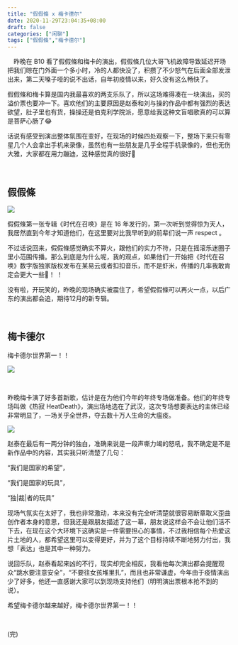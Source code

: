 ```yaml
---
title: "假假條 x 梅卡德尔"
date: 2020-11-29T23:04:35+08:00
draft: false
categories: ["闲聊"]
tags: ["假假條","梅卡德尔"]
---
```


&emsp;昨晚在 B10 看了假假條和梅卡的演出，假假條几位大哥飞机故障导致延迟开场把我们晾在门外面一个多小时，冷的人都快没了，积攒了不少怒气在后面全部发泄出来，第二天嗓子哑的说不出话，自年初疫情以来，好久没有这么畅快了。  

假假條和梅卡算是国内我最喜欢的两支乐队了，所以这场难得凑在一块演出，买的溢价票也要冲一下。喜欢他们的主要原因是赵泰和刘与操的作品中都有强烈的表达欲望，肚子里也有货，操操还是伯克利学院派，愿意给我这种文盲唱歌真的可以算是菩萨心肠了:joy:

话说有感受到演出整体氛围在变好，在现场的时候四处观察一下，整场下来只有零星几个人会拿出手机来录像，虽然也有一些朋友是几乎全程手机录像的，但也无伤大雅，大家都在用力蹦迪，这种感觉真的很好:metal:

&nbsp;

## 假假條

![](/images/jajatao.jpg)

假假條第一张专辑《时代在召唤》是在 16 年发行的，第一次听到觉得惊为天人，我居然直到今年才知道他们，在这里要对比我早听到的前辈们说一声 respect 。  

不过话说回来，假假條感觉确实不算火，跟他们的实力不符，只是在摇滚乐迷圈子里小范围传播。那么到底是为什么呢，我的观点，如果他们一开始把《时代在召唤》数字版独家版权发布在某易云或者扣扣音乐，而不是虾米，传播的几率我敢肯定会更大一些:rofl:！  ！

没有啦，开玩笑的，昨晚的现场确实被震住了，希望假假條可以再火一点，以后广东的演出都会追，期待12月的新专辑。

&nbsp;

## 梅卡德尔

梅卡德尔世界第一！！  

![](/images/mercader02.jpg)

&nbsp;

昨晚梅卡演了好多首新歌，估计是在为他们今年的年终专场做准备。他们的年终专场叫做《热寂 HeatDeath》，演出场地选在了武汉，这次专场想要表达的主体已经非常明显了，一场关乎全世界，夺去数十万人生命的大瘟疫。

![](/images/mercader01.jpg)

赵泰在最后有一两分钟的独白，准确来说是一段声嘶力竭的怒吼，我不确定是不是新作品中的内容，其实我只听清楚了几句：

“我们是国家的希望”，  

“我们是国家的玩具”，  

“独|裁|者的玩具”  

现场气氛实在太好了，我也非常激动，本来没有完全听清楚就很容易断章取义歪曲创作者本身的意思，但我还是跟朋友描述了这一幕，朋友说这样会不会让他们活不下去，在现在这个大环境下这确实是一件需要担心的事情，不过我相信每个热爱这片土地的人，都希望这里可以变得更好，并为了这个目标持续不断地努力付出，我想「表达」也是其中一种努力。  

说回乐队，赵泰看起来凶的不行，现实却完全相反，我看他每次演出都会提醒观众“跳水要注意安全”，“不要往女孩堆里扎”，而且也非常谦虚，今年由于疫情演出少了好多，他还一直感谢大家可以到现场支持他们（明明演出票根本抢不到的说）。  

希望梅卡德尔越来越好，梅卡德尔世界第一！！  

&nbsp;

(完)